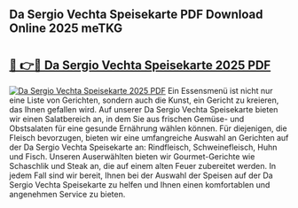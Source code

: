 ## Da Sergio Vechta Speisekarte PDF Download Online 2025 meTKG

# <h2><a href="http://gc7lyro.nevu.top/?p=Da+Sergio+Vechta+Speisekarte">🔗 👉🔴 Da Sergio Vechta Speisekarte 2025 PDF</a></h2>

[![Da Sergio Vechta Speisekarte 2025 PDF](https://i.imgur.com/dBaPXMq.png)](http://gc7lyro.nevu.top/?p=Da+Sergio+Vechta+Speisekarte)
Ein Essensmenü ist nicht nur eine Liste von Gerichten, sondern auch die Kunst, ein Gericht zu kreieren, das Ihnen gefallen wird. Auf unserer Da Sergio Vechta Speisekarte bieten wir einen Salatbereich an, in dem Sie aus frischen Gemüse- und Obstsalaten für eine gesunde Ernährung wählen können. Für diejenigen, die Fleisch bevorzugen, bieten wir eine umfangreiche Auswahl an Gerichten auf der Da Sergio Vechta Speisekarte an: Rindfleisch, Schweinefleisch, Huhn und Fisch. Unseren Auserwählten bieten wir Gourmet-Gerichte wie Schaschlik und Steak an, die auf einem alten Feuer zubereitet werden. In jedem Fall sind wir bereit, Ihnen bei der Auswahl der Speisen auf der Da Sergio Vechta Speisekarte zu helfen und Ihnen einen komfortablen und angenehmen Service zu bieten.
